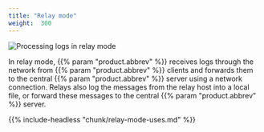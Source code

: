 ```yaml
---
title: "Relay mode"
weight:  300
---
```

<!-- DISCLAIMER: This file is based on the syslog-ng Open Source Edition documentation https://github.com/balabit/syslog-ng-ose-guides/commit/2f4a52ee61d1ea9ad27cb4f3168b95408fddfdf2 and is used under the terms of The syslog-ng Open Source Edition Documentation License. The file has been modified by Axoflow. -->

![Processing logs in relay mode](/images/figures/fig-relay_mode01.png)

In relay mode, {{% param "product.abbrev" %}} receives logs through the network from {{% param "product.abbrev" %}} clients and forwards them to the central {{% param "product.abbrev" %}} server using a network connection. Relays also log the messages from the relay host into a local file, or forward these messages to the central {{% param "product.abbrev" %}} server.

{{% include-headless "chunk/relay-mode-uses.md" %}}
